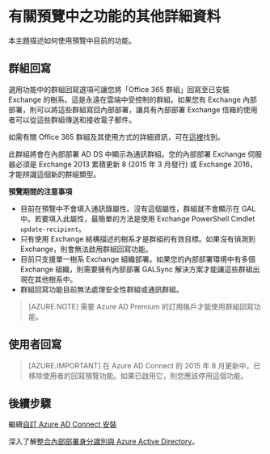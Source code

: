 <properties
   pageTitle="Azure AD Connect：預覽中的功能 | Microsoft Azure"
   description="本主題詳細描述 Azure AD Connect 中位於預覽的功能。"
   services="active-directory"
   documentationCenter=""
   authors="andkjell"
   manager="stevenpo"
   editor=""/>

<tags
   ms.service="active-directory"  
   ms.workload="identity"
   ms.tgt_pltfrm="na"
   ms.devlang="na"
   ms.topic="article"
   ms.date="05/11/2016"
   ms.author="andkjell;billmath"/>

# 有關預覽中之功能的其他詳細資料
本主題描述如何使用預覽中目前的功能。

## 群組回寫
選用功能中的群組回寫選項可讓您將「Office 365 群組」回寫至已安裝 Exchange 的樹系。這是永遠在雲端中受控制的群組。如果您有 Exchange 內部部署，則可以將這些群組寫回內部部署，讓具有內部部署 Exchange 信箱的使用者可以從這些群組傳送和接收電子郵件。

如需有關 Office 365 群組及其使用方式的詳細資訊，可在[這裡](http://aka.ms/O365g)找到。

此群組將會在內部部署 AD DS 中顯示為通訊群組。您的內部部署 Exchange 伺服器必須是 Exchange 2013 累積更新 8 (2015 年 3 月發行) 或 Exchange 2016，才能辨識這個新的群組類型。

**預覽期間的注意事項**

- 目前在預覽中不會填入通訊錄屬性。沒有這個屬性，群組就不會顯示在 GAL 中。若要填入此屬性，最簡單的方法是使用 Exchange PowerShell Cmdlet `update-recipient`。
- 只有使用 Exchange 結構描述的樹系才是群組的有效目標。如果沒有偵測到 Exchange，則會無法啟用群組回寫功能。
- 目前只支援單一樹系 Exchange 組織部署。如果您的內部部署環境中有多個 Exchange 組織，則需要擁有內部部署 GALSync 解決方案才能讓這些群組出現在其他樹系中。
- 群組回寫功能目前無法處理安全性群組或通訊群組。

>[AZURE.NOTE] 需要 Azure AD Premium 的訂用帳戶才能使用群組回寫功能。

## 使用者回寫
> [AZURE.IMPORTANT] 在 Azure AD Connect 的 2015 年 8 月更新中，已移除使用者的回寫預覽功能。如果已啟用它，則您應該停用這個功能。

## 後續步驟
繼續[自訂 Azure AD Connect 安裝](active-directory-aadconnect-get-started-custom.md)

深入了解[整合內部部署身分識別與 Azure Active Directory](active-directory-aadconnect.md)。

<!---HONumber=AcomDC_0518_2016-->